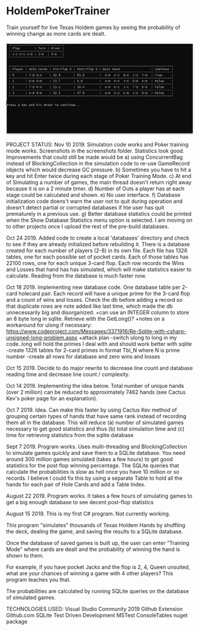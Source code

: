 # HoldemPokerTrainer
Train yourself for live Texas Holdem games by seeing the probability of winning change as more cards are dealt.

![what poker training mode looks like](screenshots/screenshot_poker%20training%20mode_3.JPG)

PROJECT STATUS:
Nov 10 2019.	Simulation code works and Poker training mode works. Screenshots in the screenshots folder. Statistics look good.
		Improvements that could still be made would be a) using ConcurrentBag instead of BlockingCollection in the simulation
		code to re-use GameRecord objects which would decrease GC pressure. b) Sometimes you have to hit a key and hit Enter 			twice during each stage of Poker Training Mode. c) At end of Simulating a number of games, the main thread doesn't 			return right away because it is on a 2 minute timer. d) Number of Outs a player has at each stage could be calculated 			and shown. e) No user interface. f) Database initialization code doens't warn the user not to quit during operation and 		doesn't detect partial or corrupted databases if hte user has quit prematurely in a previous use. g) Better database 			statistics could be printed when the Show Database Statistics menu option is selected. I am moving on to other projects 		once I upload the rest of the pre-build databases.

Oct 24 2019.	Added code to create a local 'databases' directory and check to see if they are already initialized before
				rebuilding it. There is a database created for each number of players (2-8) in its own file. Each file has 1326 
				tables, one for each possible set of pocket cards. Each of those tables has 22100 rows, one for each unique 
				3-card flop. Each row records the Wins and Losses that hand has has simulated, which will make statistics easier
				to calculate. Reading from the database is much faster now.

				

Oct 18 2019.	Implementing new database code. One database table per 2-card holecard pair. Each record will have a unique prime for the 3-card flop
				and a count of wins and losses. Check the db before adding a record so that duplicate rows are note added like last time, which
				made the db unnecessarily big and disorganized.
				+can use an INTEGER column to store an 8 byte long in sqlite. Retrieve with the GetLong()?
				+notes on a workaround for ulong if necessary: 
				https://www.codeproject.com/Messages/3371916/Re-Sqlite-with-csharp-unsigned-long-problem.aspx
				+attack plan
					-switch ulong to long in my code..long will hold the primes I deal with and should work better with sqlite
					-create 1326 tables for 2-card primes in format Tbl_N where N is prime number
					-create all rows for database and zero wins and losses

Oct 15 2019.	Decide to do major rewrite to decrease line count and database reading time and decrease line count / complexity.

Oct 14 2019.	Implementing the idea below. Total number of unique hands (over 2 million) can be reduced to approximately 7462 hands (see Cactus
				Kev's poker page for an explanation).

Oct 7 2019.		Idea. Can make this faster by using Cactus Kev method of grouping certain types of hands that have same rank instead of recording
				them all in the database. This will reduce (a) number of simulated games necessary to get good statistics and thus (b) 
				total simulation time and (c) time for retrieving statistics from the sqlite database

Sept 7 2019.	Program works. Uses multi-threading and BlockingCollection to simulate games quickly and save them to a SQLite database.
				You need around 300 million games simulated (takes a few hours) to get good statistics for the post flop winning percentage.
				The SQLite queries that calculate the probabilities is slow as hell once you have 10 million or so records. I believe I could 
				fix this by using a separate Table to hold all the hands for each pair of Hole Cards and add a Table Index.

August 22 2019. Program works. It takes a few hours of simulating games to get a big enough database to see decent post-flop statistics

August 15 2019. This is my first C# program. Not currently working.


This program "simulates" thousands of Texas Holdem Hands by shuffling the deck, 
dealing the game, and saving the results to a SQLite database. 

Once the database of saved games is built up, the user can enter "Training Mode" where cards are dealt and the
probability of winning the hand is shown to them.

For example, if you have pocket Jacks and the flop is 2, 4, Queen unsuited, what are your chances
of winning a game with 4 other players? This program teaches you that.

The probabilities are calculated by running SQLite queries on the database of simulated games.


TECHNOLOGIES USED:
Visual Studio Community 2019
Github Extension
Github.com
SQLite
Test Driven Development
MSTest
ConsoleTables nuget package


